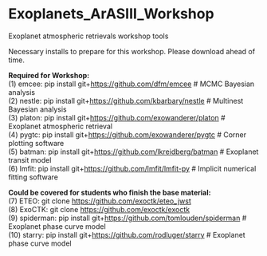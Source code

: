 # Exoplanets_ArASIII_Workshop
Exoplanet atmospheric retrievals workshop tools

Necessary installs to prepare for this workshop. Please download ahead of time.

**Required for Workshop:**  
(1) emcee: pip install git+https://github.com/dfm/emcee # MCMC Bayesian analysis  
(2) nestle: pip install git+https://github.com/kbarbary/nestle # Multinest Bayesian analysis  
(3) platon: pip install git+https://github.com/exowanderer/platon # Exoplanet atmospheric retrieval  
(4) pygtc: pip install git+https://github.com/exowanderer/pygtc # Corner plotting software  
(5) batman: pip install git+https://github.com/lkreidberg/batman # Exoplanet transit model  
(6) lmfit: pip install git+https://github.com/lmfit/lmfit-py # Implicit numerical fitting software  

**Could be covered for students who finish the base material:**  
(7) ETEO: git clone https://github.com/exoctk/eteo_jwst  
(8) ExoCTK: git clone https://github.com/exoctk/exoctk  
(9) spiderman: pip install git+https://github.com/tomlouden/spiderman # Exoplanet phase curve model  
(10) starry: pip install git+https://github.com/rodluger/starry  # Exoplanet phase curve model  
